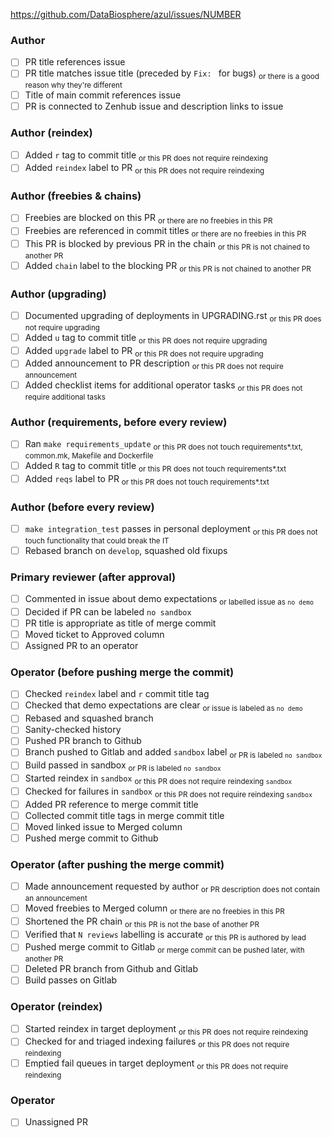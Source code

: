 https://github.com/DataBiosphere/azul/issues/NUMBER

### Author

- [ ] PR title references issue
- [ ] PR title matches issue title (preceded by `Fix: ` for bugs)   <sub>or there is a good reason why they're different</sub>
- [ ] Title of main commit references issue
- [ ] PR is connected to Zenhub issue and description links to issue

### Author (reindex)

- [ ] Added `r` tag to commit title                         <sub>or this PR does not require reindexing</sub>
- [ ] Added `reindex` label to PR                           <sub>or this PR does not require reindexing</sub>

### Author (freebies & chains)

- [ ] Freebies are blocked on this PR                       <sub>or there are no freebies in this PR</sub>
- [ ] Freebies are referenced in commit titles              <sub>or there are no freebies in this PR</sub>
- [ ] This PR is blocked by previous PR in the chain        <sub>or this PR is not chained to another PR</sub>
- [ ] Added `chain` label to the blocking PR                <sub>or this PR is not chained to another PR</sub>

### Author (upgrading)

- [ ] Documented upgrading of deployments in UPGRADING.rst  <sub>or this PR does not require upgrading</sub>
- [ ] Added `u` tag to commit title                         <sub>or this PR does not require upgrading</sub>
- [ ] Added `upgrade` label to PR                           <sub>or this PR does not require upgrading</sub>
- [ ] Added announcement to PR description                  <sub>or this PR does not require announcement</sub>
- [ ] Added checklist items for additional operator tasks   <sub>or this PR does not require additional tasks</sub>

### Author (requirements, before every review)

- [ ] Ran `make requirements_update`                        <sub>or this PR does not touch requirements*.txt, common.mk, Makefile and Dockerfile</sub>
- [ ] Added `R` tag to commit title                         <sub>or this PR does not touch requirements*.txt</sub>
- [ ] Added `reqs` label to PR                              <sub>or this PR does not touch requirements*.txt</sub>

### Author (before every review)

- [ ] `make integration_test` passes in personal deployment <sub>or this PR does not touch functionality that could break the IT</sub>
- [ ] Rebased branch on `develop`, squashed old fixups

### Primary reviewer (after approval)

- [ ] Commented in issue about demo expectations            <sub>or labelled issue as `no demo`</sub>
- [ ] Decided if PR can be labeled `no sandbox`
- [ ] PR title is appropriate as title of merge commit
- [ ] Moved ticket to Approved column
- [ ] Assigned PR to an operator

### Operator (before pushing merge the commit)

- [ ] Checked `reindex` label and `r` commit title tag
- [ ] Checked that demo expectations are clear              <sub>or issue is labeled as `no demo`</sub>
- [ ] Rebased and squashed branch
- [ ] Sanity-checked history
- [ ] Pushed PR branch to Github
- [ ] Branch pushed to Gitlab and added `sandbox` label     <sub>or PR is labeled `no sandbox`</sub>
- [ ] Build passed in sandbox                               <sub>or PR is labeled `no sandbox`</sub>
- [ ] Started reindex in `sandbox`                          <sub>or this PR does not require reindexing `sandbox`</sub>
- [ ] Checked for failures in `sandbox`                     <sub>or this PR does not require reindexing `sandbox`</sub>
- [ ] Added PR reference to merge commit title
- [ ] Collected commit title tags in merge commit title
- [ ] Moved linked issue to Merged column
- [ ] Pushed merge commit to Github

### Operator (after pushing the merge commit)

- [ ] Made announcement requested by author                 <sub>or PR description does not contain an announcement</sub>
- [ ] Moved freebies to Merged column                       <sub>or there are no freebies in this PR</sub> 
- [ ] Shortened the PR chain                                <sub>or this PR is not the base of another PR</sub>
- [ ] Verified that `N reviews` labelling is accurate       <sub>or this PR is authored by lead</sub>
- [ ] Pushed merge commit to Gitlab                         <sub>or merge commit can be pushed later, with another PR</sub>
- [ ] Deleted PR branch from Github and Gitlab
- [ ] Build passes on Gitlab

### Operator (reindex) 

- [ ] Started reindex in target deployment                  <sub>or this PR does not require reindexing</sub>
- [ ] Checked for and triaged indexing failures             <sub>or this PR does not require reindexing</sub>
- [ ] Emptied fail queues in target deployment              <sub>or this PR does not require reindexing</sub>

### Operator

- [ ] Unassigned PR
